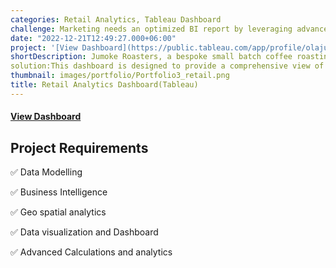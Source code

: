 ```yaml
---
categories: Retail Analytics, Tableau Dashboard
challenge: Marketing needs an optimized BI report by leveraging advanced analytics and visual design principles in Tableau to track KPIs, assess market performance, analyze category profitability, and identify high-value customers for strategic decision-making.
date: "2022-12-21T12:49:27.000+06:00"
project: '[View Dashboard](https://public.tableau.com/app/profile/olajumoke.akinpelu/viz/JumokeRoastersDashboard1/MavenRoasters)'
shortDescription: Jumoke Roasters, a bespoke small batch coffee roasting company, seeks to enhance their business intelligence (BI) reporting capabilities using advanced analytics and visual design to track KPIs, compare market performance, analyze category profitability, and identify high-value customers.
solution:This dashboard is designed to provide a comprehensive view of marketing performance and facilitate data-driven decision-making. It leverages advanced analytics and visual design principles to ensure ease of interpretation and actionable insights.
thumbnail: images/portfolio/Portfolio3_retail.png
title: Retail Analytics Dashboard(Tableau)
---
```



#### [View Dashboard](https://public.tableau.com/app/profile/olajumoke.akinpelu/viz/JumokeRoastersDashboard1/MavenRoasters)

## Project Requirements

✅  Data  Modelling

✅  Business Intelligence

✅  Geo spatial analytics

✅  Data visualization and Dashboard

✅  Advanced Calculations and analytics 




